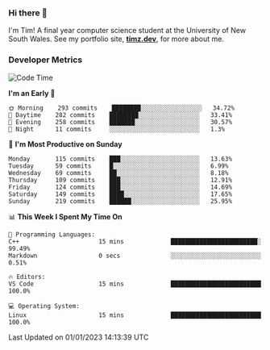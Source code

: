 ### Hi there 👋

I'm Tim! A final year computer science student at the University of New South
Wales. See my portfolio site, <strong><a href="https://timz.dev">timz.dev</a></strong>,
for more about me.

### Developer Metrics

<!-- [![Top Languages](https://github-readme-stats.vercel.app/api/wakatime?username=Tymotex&langs_count=5&custom_title=Top%205%20Languages&hide=Other&theme=material-palenight)](https://github.com/anuraghazra/github-readme-stats) -->

<!--START_SECTION:waka-->
![Code Time](http://img.shields.io/badge/Code%20Time-1%2C124%20hrs%2046%20mins-blue)

**I'm an Early 🐤** 

```text
🌞 Morning    293 commits    ████████░░░░░░░░░░░░░░░░░   34.72% 
🌆 Daytime    282 commits    ████████░░░░░░░░░░░░░░░░░   33.41% 
🌃 Evening    258 commits    ███████░░░░░░░░░░░░░░░░░░   30.57% 
🌙 Night      11 commits     ░░░░░░░░░░░░░░░░░░░░░░░░░   1.3%

```
📅 **I'm Most Productive on Sunday** 

```text
Monday       115 commits    ███░░░░░░░░░░░░░░░░░░░░░░   13.63% 
Tuesday      59 commits     █░░░░░░░░░░░░░░░░░░░░░░░░   6.99% 
Wednesday    69 commits     ██░░░░░░░░░░░░░░░░░░░░░░░   8.18% 
Thursday     109 commits    ███░░░░░░░░░░░░░░░░░░░░░░   12.91% 
Friday       124 commits    ███░░░░░░░░░░░░░░░░░░░░░░   14.69% 
Saturday     149 commits    ████░░░░░░░░░░░░░░░░░░░░░   17.65% 
Sunday       219 commits    ██████░░░░░░░░░░░░░░░░░░░   25.95%

```


📊 **This Week I Spent My Time On** 

```text
💬 Programming Languages: 
C++                      15 mins             ████████████████████████░   99.49% 
Markdown                 0 secs              ░░░░░░░░░░░░░░░░░░░░░░░░░   0.51%

🔥 Editors: 
VS Code                  15 mins             █████████████████████████   100.0%

💻 Operating System: 
Linux                    15 mins             █████████████████████████   100.0%

```


 Last Updated on 01/01/2023 14:13:39 UTC
<!--END_SECTION:waka-->

<!-- [![Tymotex's GitHub stats](https://github-readme-stats.vercel.app/api?username=Tymotex)](https://github.com/anuraghazra/github-readme-stats) -->
